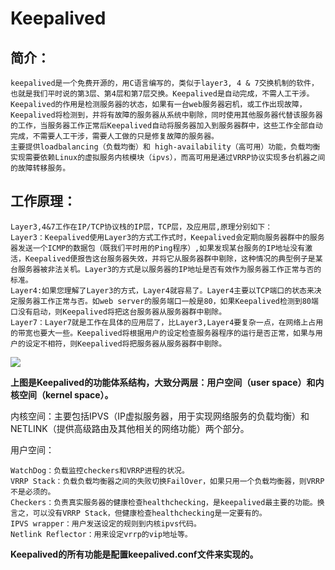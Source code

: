 # Keepalived

## 简介：

    keepalived是一个免费开源的，用C语言编写的，类似于layer3, 4 & 7交换机制的软件，也就是我们平时说的第3层、第4层和第7层交换。Keepalived是自动完成，不需人工干涉。
    Keepalived的作用是检测服务器的状态，如果有一台web服务器宕机，或工作出现故障，Keepalived将检测到，并将有故障的服务器从系统中剔除，同时使用其他服务器代替该服务器的工作，当服务器工作正常后Keepalived自动将服务器加入到服务器群中，这些工作全部自动完成，不需要人工干涉，需要人工做的只是修复故障的服务器。
    主要提供loadbalancing（负载均衡）和 high-availability（高可用）功能，负载均衡实现需要依赖Linux的虚拟服务内核模块（ipvs），而高可用是通过VRRP协议实现多台机器之间的故障转移服务。

## 工作原理：

    Layer3,4&7工作在IP/TCP协议栈的IP层，TCP层，及应用层,原理分别如下：
    Layer3：Keepalived使用Layer3的方式工作式时，Keepalived会定期向服务器群中的服务器发送一个ICMP的数据包（既我们平时用的Ping程序）,如果发现某台服务的IP地址没有激活，Keepalived便报告这台服务器失效，并将它从服务器群中剔除，这种情况的典型例子是某台服务器被非法关机。Layer3的方式是以服务器的IP地址是否有效作为服务器工作正常与否的标准。
    Layer4:如果您理解了Layer3的方式，Layer4就容易了。Layer4主要以TCP端口的状态来决定服务器工作正常与否。如web server的服务端口一般是80，如果Keepalived检测到80端口没有启动，则Keepalived将把这台服务器从服务器群中剔除。
    Layer7：Layer7就是工作在具体的应用层了，比Layer3,Layer4要复杂一点，在网络上占用的带宽也要大一些。Keepalived将根据用户的设定检查服务器程序的运行是否正常，如果与用户的设定不相符，则Keepalived将把服务器从服务器群中剔除。

![](http://mdpicture-1253499256.file.myqcloud.com/Keepalived/keepalived1.GFI)

**上图是Keepalived的功能体系结构，大致分两层：用户空间（user space）和内核空间（kernel space）。**

内核空间：主要包括IPVS（IP虚拟服务器，用于实现网络服务的负载均衡）和NETLINK（提供高级路由及其他相关的网络功能）两个部分。

用户空间：

    WatchDog：负载监控checkers和VRRP进程的状况。
    VRRP Stack：负载负载均衡器之间的失败切换FailOver，如果只用一个负载均衡器，则VRRP不是必须的。
    Checkers：负责真实服务器的健康检查healthchecking，是keepalived最主要的功能。换言之，可以没有VRRP Stack，但健康检查healthchecking是一定要有的。
    IPVS wrapper：用户发送设定的规则到内核ipvs代码。
    Netlink Reflector：用来设定vrrp的vip地址等。

**Keepalived的所有功能是配置keepalived.conf文件来实现的。**
